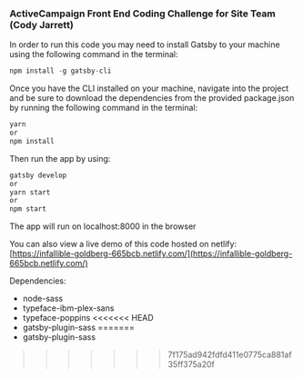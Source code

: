 ### ActiveCampaign Front End Coding Challenge for Site Team (Cody Jarrett) 


In order to run this code you may need to install Gatsby to your machine using the following command in the terminal: 
```javascript
npm install -g gatsby-cli

```

Once you have the CLI installed on your machine, navigate into the project and be sure to download the dependencies from the provided package.json by running the following command in the terminal:

```javascript
yarn 
or 
npm install
```

Then run the app by using:
```javascript
gatsby develop
or
yarn start
or 
npm start 
```

The app will run on localhost:8000 in the browser

You can also view a live demo of this code hosted on netlify: 
[https://infallible-goldberg-665bcb.netlify.com/](https://infallible-goldberg-665bcb.netlify.com/)


Dependencies:
- node-sass
- typeface-ibm-plex-sans
- typeface-poppins
<<<<<<< HEAD
- gatsby-plugin-sass
=======
- gatsby-plugin-sass
>>>>>>> 7f175ad942fdfd411e0775ca881af35ff375a20f
